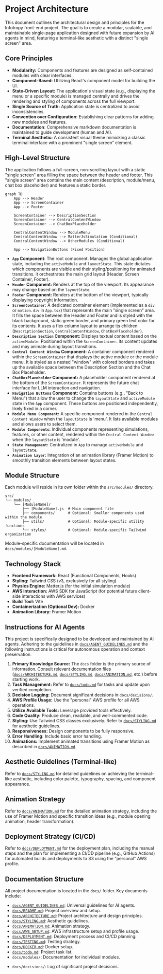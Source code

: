 # Project Architecture

This document outlines the architectural design and principles for the Infotropy front-end project. The goal is to create a modular, scalable, and maintainable single-page application designed with future expansion by AI agents in mind, featuring a terminal-like aesthetic with a distinct "single screen" area.

## Core Principles

- **Modularity:** Components and features are designed as self-contained modules with clear interfaces.
- **Component-Based:** Utilizing React's component model for building the UI.
- **State-Driven Layout:** The application's visual state (e.g., displaying the menu or a specific module) is managed centrally and drives the rendering and styling of components across the full viewport.
- **Single Source of Truth:** Application state is centralized to avoid inconsistencies.
- **Convention over Configuration:** Establishing clear patterns for adding new modules and features.
- **Documentation:** Comprehensive markdown documentation is maintained to guide development (human and AI).
- **Terminal Aesthetic:** A consistent visual theme mimicking a classic terminal interface with a prominent "single screen" element.

## High-Level Structure

The application follows a full-screen, non-scrolling layout with a static "single screen" area filling the space between the header and footer. This "single screen" area contains the main content (description, module/menu, chat box placeholder) and features a static border.

```mermaid
graph TD
    App --> Header
    App --> ScreenContainer
    App --> Footer

    ScreenContainer --> DescriptionSection
    ScreenContainer --> CentralContentWindow
    ScreenContainer --> ChatBoxPlaceholder

    CentralContentWindow --> ModuleMenu
    CentralContentWindow --> MatterJsSimulation (Conditional)
    CentralContentWindow --> OtherModules (Conditional)

    App --> NavigationButtons (Fixed Position)
```

- **`App` Component:** The root component. Manages the global application state, including the `activeModule` and `layoutState`. This state dictates which components are visible and their styling/positioning for animated transitions. It orchestrates the main grid layout (Header, Screen Container, Footer).
- **`Header` Component:** Renders at the top of the viewport. Its appearance may change based on the `layoutState`.
- **`Footer` Component:** Renders at the bottom of the viewport, typically displaying copyright information.
- **`ScreenContainer`:** A dedicated container element (implemented as a `div` or `motion.div` in `App.tsx`) that represents the main "single screen" area. It fills the space between the Header and Footer and is styled with the black background, static green border, and primary green text color for its contents. It uses a flex column layout to arrange its children (`DescriptionSection`, `CentralContentWindow`, `ChatBoxPlaceholder`).
- **`Description Section` Component:** Displays textual content based on the `activeModule`. Positioned within the `ScreenContainer`. Its content updates and may animate during layout transitions.
- **`Central Content Window` Component:** A container component rendered within the `ScreenContainer` that displays the active module or the module menu. It is styled as a nested "window" with colored borders and takes up the available space between the Description Section and the Chat Box Placeholder.
- **`ChatBoxPlaceholder` Component:** A placeholder component rendered at the bottom of the `ScreenContainer`. It represents the future chat interface for LLM interaction and navigation.
- **`Navigation Buttons` Component:** Contains buttons (e.g., "Back to Menu") that allow the user to change the `layoutState` and `activeModule` state in the `App` component. These buttons are positioned independently, likely fixed in a corner.
- **`Module Menu Component`:** A specific component rendered in the `Central Content Window` when the `layoutState` is 'menu'. It lists available modules and allows users to select them.
- **`Module Components`:** Individual components representing simulations, features, or other content, rendered within the `Central Content Window` when the `layoutState` is 'module'.
- **`State Management`:** Centralized in `App` to manage `activeModule` and `layoutState`.
- **`Animation Layer`:** Integration of an animation library (Framer Motion) to smoothly transition elements between layout states.

## Module Structure

Each module will reside in its own folder within the `src/modules/` directory.

```
src/
└── modules/
    └── [ModuleName]/
        ├── [ModuleName].js  # Main component file
        ├── components/      # Optional: Smaller components used within the module
        ├── utils/           # Optional: Module-specific utility functions
        └── styles/          # Optional: Module-specific Tailwind organization
```

Module-specific documentation will be located in `docs/modules/[ModuleName].md`.

## Technology Stack

- **Frontend Framework:** React (Functional Components, Hooks)
- **Styling:** Tailwind CSS (v3, exclusively for all styling)
- **Physics Engine:** Matter.js (for the initial simulation module)
- **AWS Interaction:** AWS SDK for JavaScript (for potential future client-side interactions with AWS services)
- **Build Tool:** Vite
- **Containerization (Optional Dev):** Docker
- **Animation Library:** Framer Motion

## Instructions for AI Agents

This project is specifically designed to be developed and maintained by AI agents. Adhering to the guidelines in [`docs/AGENT_GUIDELINES.md`](docs/AGENT_GUIDELINES.md) and the following instructions is critical for autonomous operation and context preservation:

1.  **Primary Knowledge Source:** The `docs` folder is the primary source of information. Consult relevant documentation files ([`docs/ARCHITECTURE.md`](docs/ARCHITECTURE.md), [`docs/STYLING.md`](docs/STYLING.md), [`docs/ANIMATION.md`](docs/ANIMATION.md), etc.) before starting work.
2.  **Task Management:** Refer to [`docs/todo.md`](docs/todo.md) for tasks and update upon verified completion.
3.  **Decision Logging:** Document significant decisions in `docs/decisions/`.
4.  **AWS Profile Usage:** Use the "personal" AWS profile for all AWS operations.
5.  **Utilize Available Tools:** Leverage provided tools effectively.
6.  **Code Quality:** Produce clean, readable, and well-commented code.
7.  **Styling:** Use Tailwind CSS classes exclusively. Refer to [`docs/STYLING.md`](docs/STYLING.md) for aesthetic guidelines.
8.  **Responsiveness:** Design components to be fully responsive.
9.  **Error Handling:** Include basic error handling.
10. **Animations:** Implement animated transitions using Framer Motion as described in [`docs/ANIMATION.md`](docs/ANIMATION.md).

## Aesthetic Guidelines (Terminal-like)

Refer to [`docs/STYLING.md`](docs/STYLING.md) for detailed guidelines on achieving the terminal-like aesthetic, including color palette, typography, spacing, and component appearance.

## Animation Strategy

Refer to [`docs/ANIMATION.md`](docs/ANIMATION.md) for the detailed animation strategy, including the use of Framer Motion and specific transition ideas (e.g., module opening animation, header transformation).

## Deployment Strategy (CI/CD)

Refer to [`docs/DEPLOYMENT.md`](docs/DEPLOYMENT.md) for the deployment plan, including the manual steps and the plan for implementing a CI/CD pipeline (e.g., GitHub Actions) for automated builds and deployments to S3 using the "personal" AWS profile.

## Documentation Structure

All project documentation is located in the `docs/` folder. Key documents include:

- [`docs/AGENT_GUIDELINES.md`](docs/AGENT_GUIDELINES.md): Universal guidelines for AI agents.
- [`docs/README.md`](docs/README.md): Project overview and setup.
- [`docs/ARCHITECTURE.md`](docs/ARCHITECTURE.md): Project architecture and design principles.
- [`docs/STYLING.md`](docs/STYLING.md): Aesthetic guidelines.
- [`docs/ANIMATION.md`](docs/ANIMATION.md): Animation strategy.
- [`docs/AWS_SETUP.md`](docs/AWS_SETUP.md): AWS infrastructure setup and profile usage.
- [`docs/DEPLOYMENT.md`](docs/DEPLOYMENT.md): Deployment process and CI/CD planning.
- [`docs/TESTING.md`](docs/TESTING.md): Testing strategy.
- [`docs/DOCKER.md`](docs/DOCKER.md): Docker setup.
- [`docs/todo.md`](docs/todo.md): Project task list.
- `docs/modules/`: Documentation for individual modules.

* `docs/decisions/`: Log of significant project decisions.
